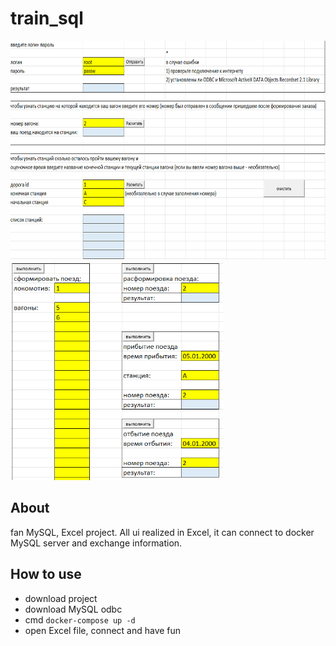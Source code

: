 # train_sql

<img src="https://github.com/KiselkovD/train_sql/blob/main/res/login&watch.png" alt="login&watch" height="350"/>
<img src="https://github.com/KiselkovD/train_sql/blob/main/res/edit.png" alt="edit" height="350"/>

## About

fan MySQL, Excel project. All ui realized in Excel, it can connect to docker MySQL server and exchange information.

## How to use

- download project
- download MySQL odbc
- cmd `docker-compose up -d`
- open Excel file, connect and have fun
